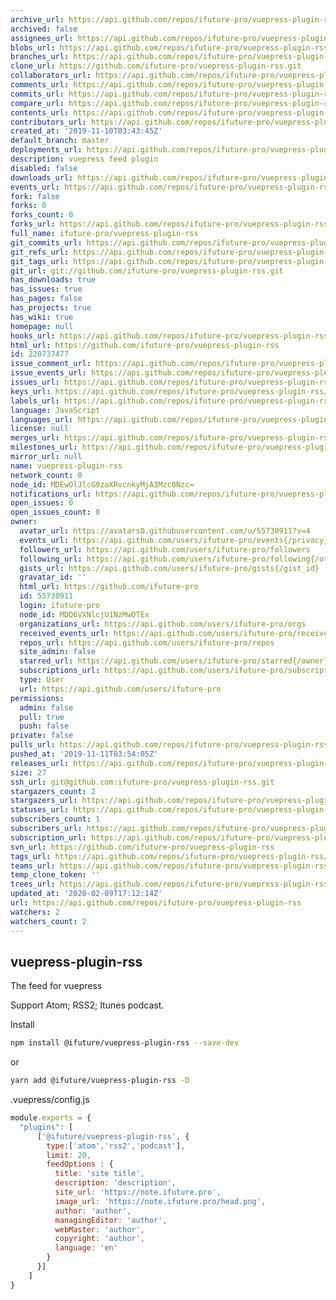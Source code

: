 ```yaml
---
archive_url: https://api.github.com/repos/ifuture-pro/vuepress-plugin-rss/{archive_format}{/ref}
archived: false
assignees_url: https://api.github.com/repos/ifuture-pro/vuepress-plugin-rss/assignees{/user}
blobs_url: https://api.github.com/repos/ifuture-pro/vuepress-plugin-rss/git/blobs{/sha}
branches_url: https://api.github.com/repos/ifuture-pro/vuepress-plugin-rss/branches{/branch}
clone_url: https://github.com/ifuture-pro/vuepress-plugin-rss.git
collaborators_url: https://api.github.com/repos/ifuture-pro/vuepress-plugin-rss/collaborators{/collaborator}
comments_url: https://api.github.com/repos/ifuture-pro/vuepress-plugin-rss/comments{/number}
commits_url: https://api.github.com/repos/ifuture-pro/vuepress-plugin-rss/commits{/sha}
compare_url: https://api.github.com/repos/ifuture-pro/vuepress-plugin-rss/compare/{base}...{head}
contents_url: https://api.github.com/repos/ifuture-pro/vuepress-plugin-rss/contents/{+path}
contributors_url: https://api.github.com/repos/ifuture-pro/vuepress-plugin-rss/contributors
created_at: '2019-11-10T03:43:45Z'
default_branch: master
deployments_url: https://api.github.com/repos/ifuture-pro/vuepress-plugin-rss/deployments
description: vuepress feed plugin
disabled: false
downloads_url: https://api.github.com/repos/ifuture-pro/vuepress-plugin-rss/downloads
events_url: https://api.github.com/repos/ifuture-pro/vuepress-plugin-rss/events
fork: false
forks: 0
forks_count: 0
forks_url: https://api.github.com/repos/ifuture-pro/vuepress-plugin-rss/forks
full_name: ifuture-pro/vuepress-plugin-rss
git_commits_url: https://api.github.com/repos/ifuture-pro/vuepress-plugin-rss/git/commits{/sha}
git_refs_url: https://api.github.com/repos/ifuture-pro/vuepress-plugin-rss/git/refs{/sha}
git_tags_url: https://api.github.com/repos/ifuture-pro/vuepress-plugin-rss/git/tags{/sha}
git_url: git://github.com/ifuture-pro/vuepress-plugin-rss.git
has_downloads: true
has_issues: true
has_pages: false
has_projects: true
has_wiki: true
homepage: null
hooks_url: https://api.github.com/repos/ifuture-pro/vuepress-plugin-rss/hooks
html_url: https://github.com/ifuture-pro/vuepress-plugin-rss
id: 220737477
issue_comment_url: https://api.github.com/repos/ifuture-pro/vuepress-plugin-rss/issues/comments{/number}
issue_events_url: https://api.github.com/repos/ifuture-pro/vuepress-plugin-rss/issues/events{/number}
issues_url: https://api.github.com/repos/ifuture-pro/vuepress-plugin-rss/issues{/number}
keys_url: https://api.github.com/repos/ifuture-pro/vuepress-plugin-rss/keys{/key_id}
labels_url: https://api.github.com/repos/ifuture-pro/vuepress-plugin-rss/labels{/name}
language: JavaScript
languages_url: https://api.github.com/repos/ifuture-pro/vuepress-plugin-rss/languages
license: null
merges_url: https://api.github.com/repos/ifuture-pro/vuepress-plugin-rss/merges
milestones_url: https://api.github.com/repos/ifuture-pro/vuepress-plugin-rss/milestones{/number}
mirror_url: null
name: vuepress-plugin-rss
network_count: 0
node_id: MDEwOlJlcG9zaXRvcnkyMjA3Mzc0Nzc=
notifications_url: https://api.github.com/repos/ifuture-pro/vuepress-plugin-rss/notifications{?since,all,participating}
open_issues: 0
open_issues_count: 0
owner:
  avatar_url: https://avatars0.githubusercontent.com/u/55730911?v=4
  events_url: https://api.github.com/users/ifuture-pro/events{/privacy}
  followers_url: https://api.github.com/users/ifuture-pro/followers
  following_url: https://api.github.com/users/ifuture-pro/following{/other_user}
  gists_url: https://api.github.com/users/ifuture-pro/gists{/gist_id}
  gravatar_id: ''
  html_url: https://github.com/ifuture-pro
  id: 55730911
  login: ifuture-pro
  node_id: MDQ6VXNlcjU1NzMwOTEx
  organizations_url: https://api.github.com/users/ifuture-pro/orgs
  received_events_url: https://api.github.com/users/ifuture-pro/received_events
  repos_url: https://api.github.com/users/ifuture-pro/repos
  site_admin: false
  starred_url: https://api.github.com/users/ifuture-pro/starred{/owner}{/repo}
  subscriptions_url: https://api.github.com/users/ifuture-pro/subscriptions
  type: User
  url: https://api.github.com/users/ifuture-pro
permissions:
  admin: false
  pull: true
  push: false
private: false
pulls_url: https://api.github.com/repos/ifuture-pro/vuepress-plugin-rss/pulls{/number}
pushed_at: '2019-11-11T03:54:05Z'
releases_url: https://api.github.com/repos/ifuture-pro/vuepress-plugin-rss/releases{/id}
size: 27
ssh_url: git@github.com:ifuture-pro/vuepress-plugin-rss.git
stargazers_count: 2
stargazers_url: https://api.github.com/repos/ifuture-pro/vuepress-plugin-rss/stargazers
statuses_url: https://api.github.com/repos/ifuture-pro/vuepress-plugin-rss/statuses/{sha}
subscribers_count: 1
subscribers_url: https://api.github.com/repos/ifuture-pro/vuepress-plugin-rss/subscribers
subscription_url: https://api.github.com/repos/ifuture-pro/vuepress-plugin-rss/subscription
svn_url: https://github.com/ifuture-pro/vuepress-plugin-rss
tags_url: https://api.github.com/repos/ifuture-pro/vuepress-plugin-rss/tags
teams_url: https://api.github.com/repos/ifuture-pro/vuepress-plugin-rss/teams
temp_clone_token: ''
trees_url: https://api.github.com/repos/ifuture-pro/vuepress-plugin-rss/git/trees{/sha}
updated_at: '2020-02-09T17:12:14Z'
url: https://api.github.com/repos/ifuture-pro/vuepress-plugin-rss
watchers: 2
watchers_count: 2
---
```


vuepress-plugin-rss
-----------

The feed for vuepress

Support Atom; RSS2; Itunes podcast. 

Install

```bash
npm install @ifuture/vuepress-plugin-rss --save-dev
```
or
```bash
yarn add @ifuture/vuepress-plugin-rss -D
```

.vuepress/config.js

```js
module.exports = {
  "plugins": [
      ['@ifuture/vuepress-plugin-rss', {
        type:['atom','rss2','podcast'],
        limit: 20,
        feedOptions : {
          title: 'site title',
          description: 'description',
          site_url: 'https://note.ifuture.pro',
          image_url: 'https://note.ifuture.pro/head.png',
          author: 'author',
          managingEditor: 'author',
          webMaster: 'author',
          copyright: 'author',
          language: 'en'
        }
      }]
    ]
}
```